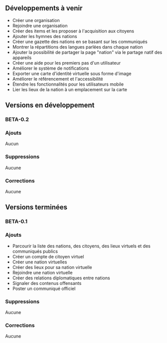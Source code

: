 ## Développements à venir

- Créer une organisation
- Rejoindre une organisation
- Créer des items et les proposer à l'acquisition aux citoyens
- Ajouter les hymnes des nations
- Créer une gazette des nations en se basant sur les communiqués
- Montrer la répartitions des langues parlées dans chaque nation
- Ajouter la possibilité de partager la page "nation" via le partage natif des appareils
- Créer une aide pour les premiers pas d'un utilisateur
- Améliorer le système de notifications
- Exporter une carte d'identité virtuelle sous forme d'image
- Améliorer le référencement et l'accessibilité
- Étendre les fonctionnalités pour les utilisateurs mobile
- Lier les lieux de la nation à un emplacement sur la carte

## Versions en développement

### BETA-0.2

### Ajouts

Aucun

### Suppressions

Aucune

### Corrections

Aucune

## Versions terminées

### BETA-0.1

### Ajouts

- Parcourir la liste des nations, des citoyens, des lieux virtuels et des communiqués publics
- Créer un compte de citoyen virtuel
- Créer une nation virtuelles
- Créer des lieux pour sa nation virtuelle
- Rejoindre une nation virtuelle
- Créer des relations diplomatiques entre nations
- Signaler des contenus offensants
- Poster un communiqué officiel

### Suppressions

Aucune

### Corrections

Aucune
